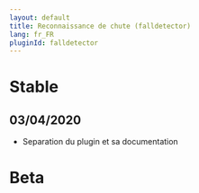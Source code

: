 ```yaml
---
layout: default
title: Reconnaissance de chute (falldetector)
lang: fr_FR
pluginId: falldetector
---
```


# Stable

## 03/04/2020

* Separation du plugin et sa documentation

# Beta
